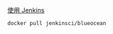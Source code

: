 



[使用 Jenkins](https://www.jenkins.io/zh/doc/book/using/)



```shell
docker pull jenkinsci/blueocean
```

